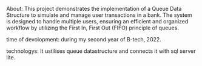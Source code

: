About: This project demonstrates the implementation of a Queue Data Structure to simulate and manage user transactions in a bank. 
      The system is designed to handle multiple users, ensuring an efficient and organized workflow by utilizing the First In, First Out (FIFO) principle of queues.

time of devolopment: during my second year of B-tech, 2022.

technologys: It ustilises queue datastructure and connects it with sql server lite.
